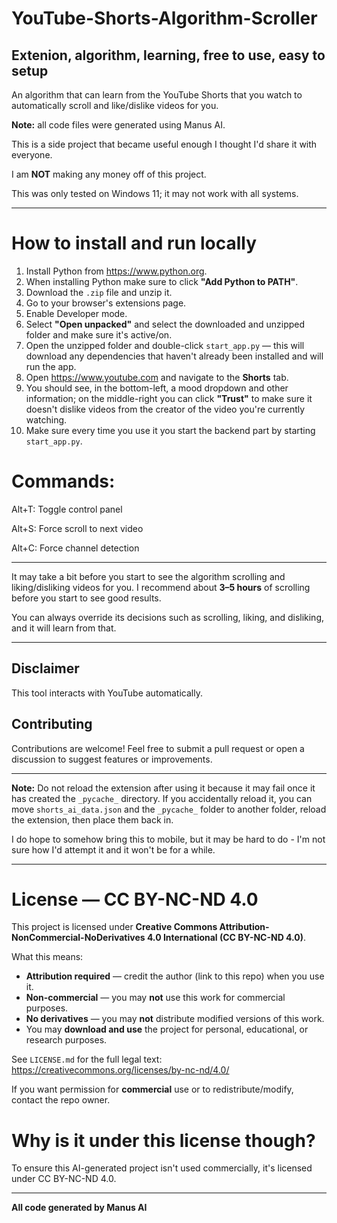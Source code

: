 # YouTube-Shorts-Algorithm-Scroller
Extenion, algorithm, learning, free to use, easy to setup
---
An algorithm that can learn from the YouTube Shorts that you watch to automatically scroll and like/dislike videos for you.

**Note:** all code files were generated using Manus AI.

This is a side project that became useful enough I thought I'd share it with everyone.

I am **NOT** making any money off of this project.

This was only tested on Windows 11; it may not work with all systems.

---

# How to install and run locally

1. Install Python from https://www.python.org.  
2. When installing Python make sure to click **"Add Python to PATH"**.  
3. Download the `.zip` file and unzip it.  
4. Go to your browser's extensions page.  
5. Enable Developer mode.  
6. Select **"Open unpacked"** and select the downloaded and unzipped folder and make sure it's active/on.  
7. Open the unzipped folder and double-click `start_app.py` — this will download any dependencies that haven't already been installed and will run the app.  
8. Open https://www.youtube.com and navigate to the **Shorts** tab.  
9. You should see, in the bottom-left, a mood dropdown and other information; on the middle-right you can click **"Trust"** to make sure it doesn't dislike videos from the creator of the video you're currently watching.
10. Make sure every time you use it you start the backend part by starting `start_app.py`.

# Commands: 

Alt+T: Toggle control panel

Alt+S: Force scroll to next video

Alt+C: Force channel detection

---

It may take a bit before you start to see the algorithm scrolling and liking/disliking videos for you. I recommend about **3–5 hours** of scrolling before you start to see good results.

You can always override its decisions such as scrolling, liking, and disliking, and it will learn from that.

---

## Disclaimer
This tool interacts with YouTube automatically.

## Contributing
Contributions are welcome! Feel free to submit a pull request or open a discussion to suggest features or improvements. 



---

**Note:** Do not reload the extension after using it because it may fail once it has created the `_pycache_` directory. If you accidentally reload it, you can move `shorts_ai_data.json` and the `_pycache_` folder to another folder, reload the extension, then place them back in.

I do hope to somehow bring this to mobile, but it may be hard to do - I'm not sure how I'd attempt it and it won't be for a while.

---

# License — CC BY-NC-ND 4.0

This project is licensed under **Creative Commons Attribution-NonCommercial-NoDerivatives 4.0 International (CC BY-NC-ND 4.0)**.

What this means:
- **Attribution required** — credit the author (link to this repo) when you use it.  
- **Non-commercial** — you may **not** use this work for commercial purposes.  
- **No derivatives** — you may **not** distribute modified versions of this work.  
- You may **download and use** the project for personal, educational, or research purposes.

See `LICENSE.md` for the full legal text: https://creativecommons.org/licenses/by-nc-nd/4.0/

If you want permission for **commercial** use or to redistribute/modify, contact the repo owner.

# Why is it under this license though?

To ensure this AI-generated project isn't used commercially, it's licensed under CC BY-NC-ND 4.0.

---


**All code generated by Manus AI**
